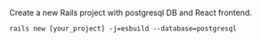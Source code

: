 Create a new Rails project with postgresql DB and React frontend. 

```
rails new [your_project] -j=esbuild --database=postgresql
```